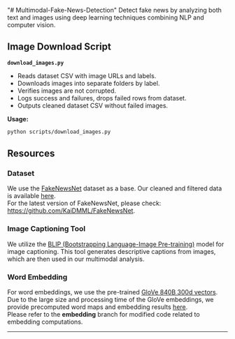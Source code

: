 "# Multimodal-Fake-News-Detection" 
Detect fake news by analyzing both text and images using deep learning techniques combining NLP and computer vision.


## Image Download Script

**`download_images.py`**

- Reads dataset CSV with image URLs and labels.
- Downloads images into separate folders by label.
- Verifies images are not corrupted.
- Logs success and failures, drops failed rows from dataset.
- Outputs cleaned dataset CSV without failed images.

**Usage:**

```bash
python scripts/download_images.py
```

## Resources

### Dataset  
We use the [FakeNewsNet](https://arxiv.org/abs/1809.01286) dataset as a base. Our cleaned and filtered data is available [here](https://drive.google.com/drive/folders/1tn7GA8WL9sF6mHD9k5CLx06Cr6EOspXs?usp=sharing).  
For the latest version of FakeNewsNet, please check: https://github.com/KaiDMML/FakeNewsNet.

### Image Captioning Tool  
We utilize the [BLIP (Bootstrapping Language-Image Pre-training)](https://github.com/salesforce/BLIP) model for image captioning. This tool generates descriptive captions from images, which are then used in our multimodal analysis.

### Word Embedding  
For word embeddings, we use the pre-trained [GloVe 840B 300d vectors](https://github.com/stanfordnlp/GloVe).  
Due to the large size and processing time of the GloVe embeddings, we provide precomputed word maps and embedding results [here](https://drive.google.com/drive/folders/1yJSwmx7kpmEHvJ5OTt5mdF9FtFxs4Mqd?usp=sharing).  
Please refer to the **embedding** branch for modified code related to embedding computations.

---

